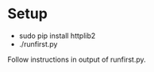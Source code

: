 # Setup

* sudo pip install httplib2
* ./runfirst.py

Follow instructions in output of runfirst.py. 

